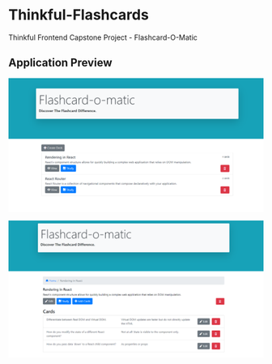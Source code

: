# Thinkful-Flashcards
Thinkful Frontend Capstone Project - Flashcard-O-Matic

## Application Preview

![Application Home](src/images/flashcards-main.png)

![View Deck Contents](src/images/flashcards-view-deck.png)

